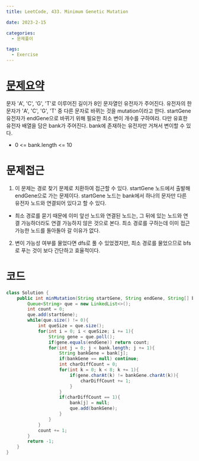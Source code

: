 ```yaml
---
title: LeetCode, 433. Minimum Genetic Mutation

date: 2023-2-15

categories:
  - 문제풀이

tags:
  - Exercise
---
```


# [문제요약](https://leetcode.com/problems/minimum-genetic-mutation/description/)

문자 'A', 'C', 'G', 'T'로 이루어진 길이가 8인 문자열인 유전자가 주어진다. 유전자의 한 문자가 'A', 'C', 'G', 'T' 중 다른 문자로 바뀌는 것을 mutation이라고 한다. startGene 유전자가 endGene으로 바뀌기 위해 필요한 최소 변이 개수를 구하여라. 다만 유효한 유전자 배열을 담은 bank가 주어진다. bank에 존재하는 유전자만 거쳐서 변이할 수 있다.

- 0 <= bank.length <= 10

# 문제접근

1. 이 문제는 경로 찾기 문제로 치환하여 접근할 수 있다. startGene 노드에서 출발해 endGene으로 가는 문제이다. startGene 노드는 bank에서 하나의 문자만 다른 유전자 노드와 연결되어 있다고 할 수 있다.

- 최소 경로를 묻기 때문에 이미 앞선 노드와 연결된 노드는, 그 뒤에 있는 노드와 연결 가능하더라도 연결 가능하지 않은 것으로 본다. 최소 경로를 구하는데 이미 접근 가능한 노드를 돌아돌아 갈 이유가 없다.

2. 변이 가능성 여부를 물었다면 dfs로 풀 수 있었겠지만, 최소 경로를 물었으므로 bfs로 푸는 것이 보다 간단하고 효율적이다.

# 코드

```java
class Solution {
    public int minMutation(String startGene, String endGene, String[] bank) {
        Queue<String> que = new LinkedList<>();
        int count = 0;
        que.add(startGene);
        while(que.size() != 0){
            int queSize = que.size();
            for(int i = 0; i < queSize; i += 1){
                String gene = que.poll();
                if(gene.equals(endGene)) return count;
                for(int j = 0; j < bank.length; j += 1){
                    String bankGene = bank[j];
                    if(bankGene == null) continue;
                    int charDiffCount = 0;
                    for(int k = 0; k < 8; k += 1){
                        if(gene.charAt(k) != bankGene.charAt(k)){
                            charDiffCount += 1;
                        }
                    }
                    if(charDiffCount == 1){
                        bank[j] = null;
                        que.add(bankGene);
                    }
                }
            }
            count += 1;
        }
        return -1;
    }
}
```
